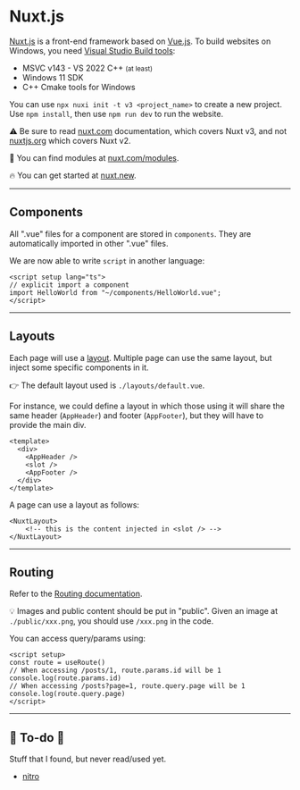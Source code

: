 # Nuxt.js

<div class="row row-cols-md-2"><div>

[Nuxt.js](https://github.com/nuxt/nuxt) is a front-end framework based on [Vue.js](../vue.js/index.md). To build websites on Windows, you need [Visual Studio Build tools](https://visualstudio.microsoft.com/downloads/):

* MSVC v143 - VS 2022 C++ <small>(at least)</small>
* Windows 11 SDK
* C++ Cmake tools for Windows

You can use `npx nuxi init -t v3 <project_name>` to create a new project. Use `npm install`, then use `npm run dev` to run the website.
</div><div>

⚠️ Be sure to read [nuxt.com](https://nuxt.com/docs/getting-started/installation) documentation, which covers Nuxt v3, and not [nuxtjs.org](https://nuxtjs.org/) which covers Nuxt v2.

🚀 You can find modules at [nuxt.com/modules](https://nuxt.com/modules).

🔥 You can get started at [nuxt.new](https://nuxt.new/).
</div></div>

<hr class="sep-both">

## Components

<div class="row row-cols-md-2"><div>

All ".vue" files for a component are stored in `components`. They are automatically imported in other ".vue" files.

We are now able to write `script` in another language:

```xml!
<script setup lang="ts">
// explicit import a component
import HelloWorld from "~/components/HelloWorld.vue";
</script>
```
</div><div>
</div></div>

<hr class="sep-both">

## Layouts

<div class="row row-cols-md-2"><div>

Each page will use a [layout](https://nuxt.com/docs/guide/directory-structure/layouts). Multiple page can use the same layout, but inject some specific components in it.

👉 The default layout used is `./layouts/default.vue`. 

For instance, we could define a layout in which those using it will share the same header (`AppHeader`) and footer (`AppFooter`), but they will have to provide the main div.
</div><div>

```xml!
<template>
  <div>
    <AppHeader />
    <slot />
    <AppFooter />
  </div>
</template>
```

A page can use a layout as follows:

```xml!
<NuxtLayout>
    <!-- this is the content injected in <slot /> -->
</NuxtLayout>
```
</div></div>

<hr class="sep-both">

## Routing

<div class="row row-cols-md-2"><div>

Refer to the [Routing documentation](https://nuxt.com/docs/getting-started/routing).

💡 Images and public content should be put in "public". Given an image at `./public/xxx.png`, you should use `/xxx.png` in the code.
</div><div>

You can access query/params using:

```xml!
<script setup>
const route = useRoute()
// When accessing /posts/1, route.params.id will be 1
console.log(route.params.id)
// When accessing /posts?page=1, route.query.page will be 1
console.log(route.query.page)
</script>
```
</div></div>

<hr class="sep-both">

## 👻 To-do 👻

Stuff that I found, but never read/used yet.

<div class="row row-cols-md-2"><div>

* [nitro](https://github.com/unjs/nitro)
</div><div>


</div></div>